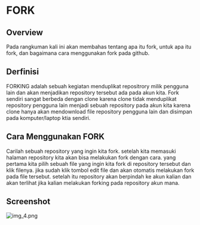# FORK

## Overview

Pada rangkuman kali ini akan membahas tentang apa itu fork, untuk apa itu fork, dan bagaimana cara menggunakan fork pada github.

## Derfinisi

FORKING adalah sebuah kegiatan menduplikat repositrory milik pengguna lain dan akan menjadikan repository tersebut ada pada akun kita.
Fork sendiri sangat berbeda dengan clone karena clone tidak menduplikat repository pengguna lain menjadi sebuah repository pada akun kita karena clone hanya akan mendownload file repository pengguna lain dan disimpan pada komputer/laptop ktia sendiri.

## Cara Menggunakan FORK

Carilah sebuah repository yang ingin kita fork. setelah kita memasuki halaman repository kita akan bisa melakukan fork dengan cara.
yang pertama kita pilih sebuah file yang ingin kita fork di repository tersebut dan klik filenya. jika sudah klik tombol edit file dan akan otomatis melakukan fork pada file tersebut.
setelah itu repository akan berpindah ke akun kalian dan akan terlihat jika kalian melakukan forking pada repository akun mana.


## Screenshot
![img_4.png](img_4.png)
